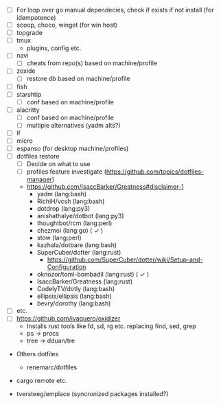 - [ ] For loop over go manual dependecies, check if exists if not install (for idempotence)
- [ ] scoop, choco, winget (for win host)
- [ ] topgrade
- [ ] tmux
	- plugins, config etc.
- [ ] navi
	- [ ] cheats from repo(s) based on machine/profile
- [ ] zoxide
	- [ ] restore db based on machine/profile
- [ ] fish
- [ ] starshtip
	- [ ] conf based on machine/profile
- [ ] alacritty
	- [ ] conf based on machine/profile
	- [ ] multiple alternatives (yadm alts?)
- [ ] lf
- [ ] micro
- [ ] espanso (for desktop machine/profiles)
- [ ] dotfiles restore
	- [ ] Decide on what to use
	- [ ] profiles feature investigate (https://github.com/topics/dotfiles-manager)
	- https://github.com/IsaccBarker/Greatness#disclaimer-1
		- yadm (lang:bash)
		- RichiH/vcsh (lang:bash)
		- dotdrop (lang:py3)
		- anishathalye/dotbot (lang:py3)
		- thoughtbot/rcm (lang:perl)
		- chezmoi (lang:go) ( ✓ )
		- stow (lang:perl)
		- kazhala/dotbare (lang:bash)
		- SuperCuber/dotter (lang:rust)
			- https://github.com/SuperCuber/dotter/wiki/Setup-and-Configuration
		- oknozor/toml-bombadil (lang:rust) ( ✓ )
		- IsaccBarker/Greatness (lang:rust)
		- CodelyTV/dotly (lang:bash)
		- ellipsis/ellipsis (lang:bash)
		- bevry/dorothy (lang:bash)
- [ ] etc.
- [ ] https://github.com/ivaquero/oxidizer
	- Installs rust tools like fd, sd, rg etc. replacing find, sed, grep
	- ps -> procs
	- tree -> dduan/tre

- Others dotfiles
	- renemarc/dotfiles

- cargo remote etc.
- tversteeg/emplace (syncronized packages installed?)